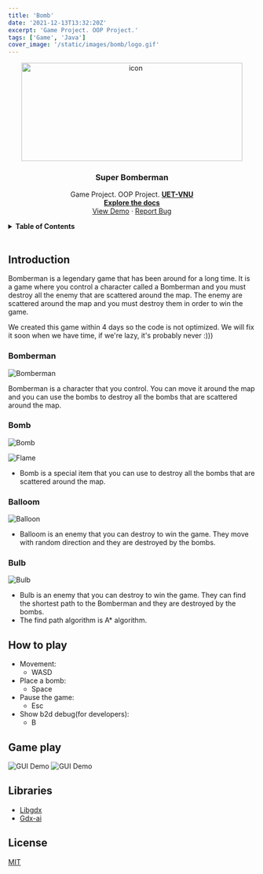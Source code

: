 ```yaml
---
title: 'Bomb'
date: '2021-12-13T13:32:20Z'
excerpt: 'Game Project. OOP Project.'
tags: ['Game', 'Java']
cover_image: '/static/images/bomb/logo.gif'
---
```



<div align="center">
  <a href="https://github.com/hoangndst/bomb#readme">
    <img src="/static/images/bomb/logo.gif" alt="icon" width="450" height="200">
  </a>

  <h3 align="center"><strong>Super Bomberman</strong></h3>

  <p align="center">
    Game Project. OOP Project. <a href="https://uet.vnu.edu.vn/"><strong>UET-VNU</strong></a>
    <br />
    <a href="https://github.com/hoangndst/bomb#readme"><strong>Explore the docs</strong></a>
    <br />
    <a href="https://github.com/hoangndst/bomb#readme">View Demo</a>
    ·
    <a href="https://github.com/hoangndst/bomb/issues">Report Bug</a>
</div>


<details>
  <summary><strong>Table of Contents</strong></summary>
  <ol>
    <li>
      <a href="#introduction">Introduction</a>
       <ul>
        <li><a href="#bomberman">Bomberman</a></li>
        <li><a href="#bomb">Bomb</a></li>
        <li><a href="#balloom">Balloom</a></li>
        <li><a href="#bulb">Bulb</a></li>
      </ul>
    </li>
    <li>
      <a href="#game-play">Game Play</a>
    </li>
    <li><a href="#how-to-play">How to play</a></li>
    <li><a href="#libraries">Libraries</a></li>
    <li><a href="#license">License</a></li>
  </ol>
</details>
<br />

## Introduction

Bomberman is a legendary game that has been around for a long time. It is a game where you control a character called a Bomberman and you must destroy all the enemy that are scattered around the map. The enemy are scattered around the map and you must destroy them in order to win the game.

We created this game within 4 days so the code is not optimized. We will fix it soon when we have time, if we're lazy, it's probably never :)))

### Bomberman
![Bomberman](/static/images/bomb/bomberman.png)

Bomberman is a character that you control. You can move it around the map and you can use the bombs to destroy all the bombs that are scattered around the map.
### Bomb
![Bomb](/static/images/bomb/bomb.png)

![Flame](/static/images/bomb/flame.png)

- Bomb is a special item that you can use to destroy all the bombs that are scattered around the map.

### Balloom
![Balloon](/static/images/bomb/balloom.png)

- Balloom is an enemy that you can destroy to win the game. They move with random direction and they are destroyed by the bombs.

### Bulb
![Bulb](/static/images/bomb/bulb.png)

- Bulb is an enemy that you can destroy to win the game. They can find the shortest path to the Bomberman and they are destroyed by the bombs.
- The find path algorithm is A* algorithm.

## How to play
- Movement:
  - WASD
- Place a bomb:
  - Space
- Pause the game:
  - Esc
- Show b2d debug(for developers):
  - B

## Game play

![GUI Demo](/static/images/bomb/map1.png)
![GUI Demo](/static/images/bomb/map2.png)


## Libraries
- [Libgdx](https://libgdx.badlogicgames.com/)
- [Gdx-ai](https://github.com/libgdx/gdx-ai)

## License
[MIT](https://choosealicense.com/licenses/mit/)